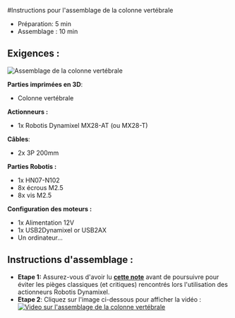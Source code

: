 #Instructions pour l'assemblage de la colonne vertébrale

- Préparation: 5 min
- Assemblage : 10 min

## Exigences :
![Assemblage de la colonne vertébrale](../../img/spine_assembly_instructions.jpg)

**Parties imprimées en 3D**:
- Colonne vertébrale

**Actionneurs :**
- 1x Robotis Dynamixel MX28-AT (ou MX28-T)

**Câbles**:
- 2x 3P 200mm


**Parties Robotis :**
- 1x HN07-N102
- 8x écrous M2.5
- 8x vis M2.5

**Configuration des moteurs :**
- 1x Alimentation 12V
- 1x USB2Dynamixel or USB2AX
- Un ordinateur...



## Instructions d'assemblage :

- **Etape 1:** Assurez-vous d'avoir lu [**cette note**](//github.com/matthieu-lapeyre/Robotis-library/blob/master/doc/robotis_tricks.md) avant de poursuivre pour éviter les pièges classiques (et critiques) rencontrés lors l'utilisation des actionneurs Robotis Dynamixel.
- **Etape 2**: Cliquez sur l'image ci-dessous pour afficher la vidéo :
[![Video sur l'assemblage de la colonne vertébrale](http://img.youtube.com/vi/LXktU4MTITE/0.jpg)](http://youtu.be/LXktU4MTITE)
